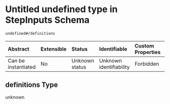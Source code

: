 # Untitled undefined type in StepInputs Schema

```txt
undefined#/definitions
```



| Abstract            | Extensible | Status         | Identifiable            | Custom Properties | Additional Properties | Access Restrictions | Defined In                                                               |
| :------------------ | :--------- | :------------- | :---------------------- | :---------------- | :-------------------- | :------------------ | :----------------------------------------------------------------------- |
| Can be instantiated | No         | Unknown status | Unknown identifiability | Forbidden         | Allowed               | none                | [inputs.schema.json\*](../out/inputs.schema.json "open original schema") |

## definitions Type

unknown
